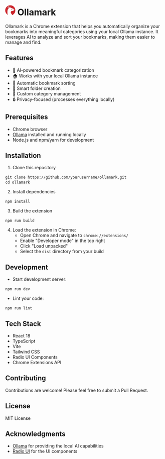 # <img src="./public/ollamark-logo.png" width="32" alt="Ollamark Logo"> Ollamark

Ollamark is a Chrome extension that helps you automatically organize your bookmarks into meaningful categories using your local Ollama instance. It leverages AI to analyze and sort your bookmarks, making them easier to manage and find.

## Features

- 🤖 AI-powered bookmark categorization
- 🏠 Works with your local Ollama instance
- 🔄 Automatic bookmark sorting
- 📁 Smart folder creation
- 🎯 Custom category management
- 🔒 Privacy-focused (processes everything locally)

## Prerequisites

- Chrome browser
- [Ollama](https://ollama.ai/) installed and running locally
- Node.js and npm/yarn for development

## Installation

1. Clone this repository

```
git clone https://github.com/yourusername/ollamark.git
cd ollamark
```

2. Install dependencies

```
npm install
```

3. Build the extension

```
npm run build
```

4. Load the extension in Chrome:
   - Open Chrome and navigate to `chrome://extensions/`
   - Enable "Developer mode" in the top right
   - Click "Load unpacked"
   - Select the `dist` directory from your build

## Development

- Start development server:

```
npm run dev
```

- Lint your code:

```
npm run lint
```

## Tech Stack

- React 18
- TypeScript
- Vite
- Tailwind CSS
- Radix UI Components
- Chrome Extensions API

## Contributing

Contributions are welcome! Please feel free to submit a Pull Request.

## License

MIT License

## Acknowledgments

- [Ollama](https://ollama.ai/) for providing the local AI capabilities
- [Radix UI](https://www.radix-ui.com/) for the UI components
